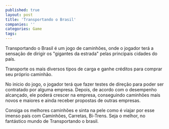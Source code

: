 ```yaml
---
published: true
layout: post
title: 'Transportando o Brasil'
companies: ''
categories: Game
tags: 
---
```

Transportando o Brasil é um jogo de caminhões, onde o jogador terá a sensação de dirigir os "gigantes da estrada" pelas principais cidades do país.

Transporte os mais diversos tipos de carga e ganhe créditos para comprar seu próprio caminhão.


 

No inicio do jogo, o jogador terá que fazer testes de direção para poder ser contratado por alguma empresa. Depois, de acordo com o desempenho alcançado, ele poderá crescer na empresa, conseguindo caminhões mais novos e maiores e ainda receber propostas de outras empresas.




Consiga os melhores caminhões e sinta na pele como é viajar por esse imenso país com Caminhões, Carretas, Bi-Trens. Seja o melhor, no fantástico mundo de Transportando o brasil.


